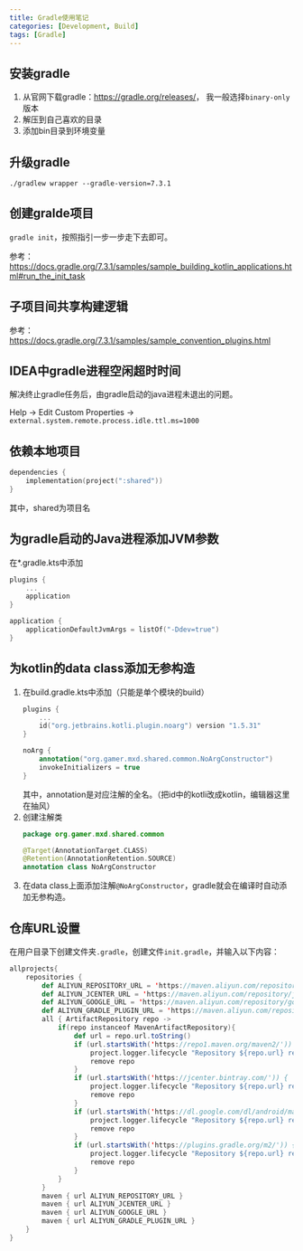 ```yaml
---
title: Gradle使用笔记
categories: [Development, Build]
tags: [Gradle]
---
```


## 安装gradle
1. 从官网下载gradle：<https://gradle.org/releases/>， 我一般选择`binary-only`版本
2. 解压到自己喜欢的目录
3. 添加bin目录到环境变量


## 升级gradle
`./gradlew wrapper --gradle-version=7.3.1`

## 创建gralde项目
`gradle init`，按照指引一步一步走下去即可。

参考：<https://docs.gradle.org/7.3.1/samples/sample_building_kotlin_applications.html#run_the_init_task>

## 子项目间共享构建逻辑

参考：<https://docs.gradle.org/7.3.1/samples/sample_convention_plugins.html>

## IDEA中gradle进程空闲超时时间
解决终止gradle任务后，由gradle启动的java进程未退出的问题。

Help -> Edit Custom Properties -> `external.system.remote.process.idle.ttl.ms=1000`

## 依赖本地项目
```kotlin
dependencies {
    implementation(project(":shared"))
}
```
其中，shared为项目名

## 为gradle启动的Java进程添加JVM参数
在*.gradle.kts中添加
```kotlin
plugins {
    ...
    application
}

application {
    applicationDefaultJvmArgs = listOf("-Ddev=true")
}
```


## 为kotlin的data class添加无参构造
1. 在build.gradle.kts中添加（只能是单个模块的build）
    ```kotlin
    plugins {
        ...
        id("org.jetbrains.kotli.plugin.noarg") version "1.5.31"
    }

    noArg {
        annotation("org.gamer.mxd.shared.common.NoArgConstructor")
        invokeInitializers = true
    }
    ```
    其中，annotation是对应注解的全名。（把id中的kotli改成kotlin，编辑器这里在抽风）
2. 创建注解类
    ```kotlin
    package org.gamer.mxd.shared.common

    @Target(AnnotationTarget.CLASS)
    @Retention(AnnotationRetention.SOURCE)
    annotation class NoArgConstructor
    ```
3. 在data class上面添加注解`@NoArgConstructor`，gradle就会在编译时自动添加无参构造。


## 仓库URL设置
在用户目录下创建文件夹`.gradle`，创建文件`init.gradle`，并输入以下内容：
```scala
allprojects{
    repositories {
        def ALIYUN_REPOSITORY_URL = 'https://maven.aliyun.com/repository/public/'
        def ALIYUN_JCENTER_URL = 'https://maven.aliyun.com/repository/jcenter/'
        def ALIYUN_GOOGLE_URL = 'https://maven.aliyun.com/repository/google/'
        def ALIYUN_GRADLE_PLUGIN_URL = 'https://maven.aliyun.com/repository/gradle-plugin/'
        all { ArtifactRepository repo ->
            if(repo instanceof MavenArtifactRepository){
                def url = repo.url.toString()
                if (url.startsWith('https://repo1.maven.org/maven2/')) {
                    project.logger.lifecycle "Repository ${repo.url} replaced by $ALIYUN_REPOSITORY_URL."
                    remove repo
                }
                if (url.startsWith('https://jcenter.bintray.com/')) {
                    project.logger.lifecycle "Repository ${repo.url} replaced by $ALIYUN_JCENTER_URL."
                    remove repo
                }
                if (url.startsWith('https://dl.google.com/dl/android/maven2/')) {
                    project.logger.lifecycle "Repository ${repo.url} replaced by $ALIYUN_GOOGLE_URL."
                    remove repo
                }
                if (url.startsWith('https://plugins.gradle.org/m2/')) {
                    project.logger.lifecycle "Repository ${repo.url} replaced by $ALIYUN_GRADLE_PLUGIN_URL."
                    remove repo
                }
            }
        }
        maven { url ALIYUN_REPOSITORY_URL }
        maven { url ALIYUN_JCENTER_URL }
        maven { url ALIYUN_GOOGLE_URL }
        maven { url ALIYUN_GRADLE_PLUGIN_URL }
    }
}
```